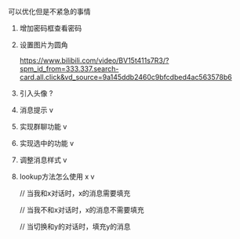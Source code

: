 可以优化但是不紧急的事情

1. 增加密码框查看密码

2. 设置图片为圆角

   https://www.bilibili.com/video/BV15t411s7R3/?spm_id_from=333.337.search-card.all.click&vd_source=9a145ddb2460c9bfcdbed4ac563578b6

3. 引入头像  ?

4. 消息提示  v

5. 实现群聊功能  v

6. 实现选中的功能  v

7. 调整消息样式  v

8. lookup方法怎么使用  x  v

   // 当我和x对话时，x的消息需要填充

   // 当我不和x对话时，x的消息不需要填充

   // 当切换和y的对话时，填充y的消息

   